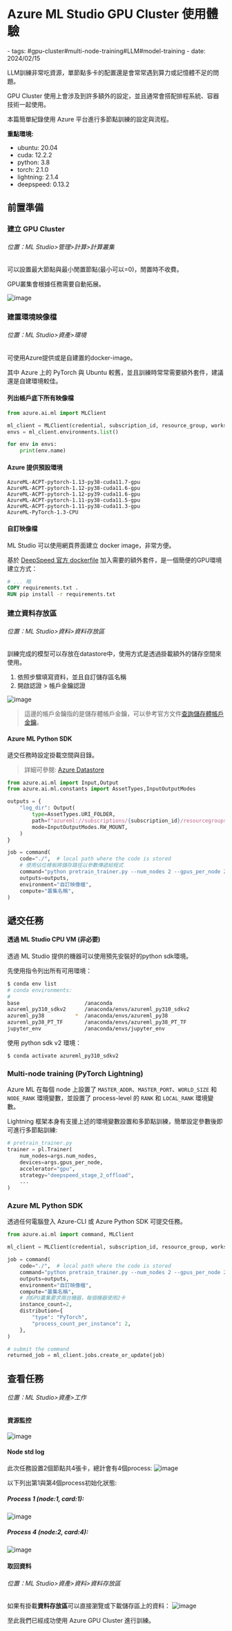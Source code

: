 # Azure ML Studio GPU Cluster 使用體驗

<document-info>
- tags: #gpu-cluster#multi-node-training#LLM#model-training
- date: 2024/02/15
</document-info>

LLM訓練非常吃資源，單節點多卡的配置還是會常常遇到算力或記憶體不足的問題。

GPU Cluster 使用上會涉及到許多額外的設定，並且通常會搭配排程系統、容器技術一起使用。

本篇簡單紀錄使用 Azure 平台進行多節點訓練的設定與流程。

**重點環境:**
- ubuntu: 20.04
- cuda: 12.2.2
- python: 3.8
- torch: 2.1.0
- lightning: 2.1.4
- deepspeed: 0.13.2

## 前置準備
### 建立 GPU Cluster
###### 位置：ML Studio>管理>計算>計算叢集

可以設置最大節點與最小閒置節點(最小可以=0)，閒置時不收費。

GPU叢集會根據任務需要自動拓展。

![image](./1.png)


### 建置環境映像檔
###### 位置：ML Studio>資產>環境

可使用Azure提供或是自建置的docker-image。

其中 Azure 上的 PyTorch 與 Ubuntu 較舊，並且訓練時常常需要額外套件，建議還是自建環境較佳。

#### 列出帳戶底下所有映像檔
```python
from azure.ai.ml import MLClient

ml_client = MLClient(credential, subscription_id, resource_group, workspace)
envs = ml_client.environments.list()

for env in envs:
    print(env.name)
```

#### Azure 提供預設環境
```
AzureML-ACPT-pytorch-1.13-py38-cuda11.7-gpu
AzureML-ACPT-pytorch-1.12-py38-cuda11.6-gpu
AzureML-ACPT-pytorch-1.12-py39-cuda11.6-gpu
AzureML-ACPT-pytorch-1.11-py38-cuda11.5-gpu
AzureML-ACPT-pytorch-1.11-py38-cuda11.3-gpu
AzureML-PyTorch-1.3-CPU
```

#### 自訂映像檔
ML Studio 可以使用網頁界面建立 docker image，非常方便。

基於 [DeepSpeed 官方 dockerfile](https://github.com/microsoft/DeepSpeed/blob/master/docker/Dockerfile) 加入需要的額外套件，是一個簡便的GPU環境建立方式：

```dockerfile
# ... 略
COPY requirements.txt .
RUN pip install -r requirements.txt
```

### 建立資料存放區
###### 位置：ML Studio>資料>資料存放區

訓練完成的模型可以存放在datastore中，使用方式是透過掛載額外的儲存空間來使用。

1. 依照步驟填寫資料，並且自訂儲存區名稱
2. 開啟認證 > 帳戶金鑰認證

![image](./2.png)

> 這邊的帳戶金鑰指的是儲存體帳戶金鑰，可以參考官方文件[查詢儲存體帳戶金鑰](https://learn.microsoft.com/zh-tw/azure/storage/common/storage-account-keys-manage?tabs=azure-portal#view-account-access-keys)。


#### Azure ML Python SDK

遞交任務時設定掛載空間與目錄。
> 詳細可參閱: [Azure Datastore](https://learn.microsoft.com/en-us/azure/machine-learning/concept-data?view=azureml-api-2#datastore)

```python
from azure.ai.ml import Input,Output
from azure.ai.ml.constants import AssetTypes,InputOutputModes

outputs = {
    "log_dir": Output(
        type=AssetTypes.URI_FOLDER,
        path=f"azureml://subscriptions/{subscription_id}/resourcegroups/{resource_group}/workspaces/{workspace}/datastores/{資料存放區名稱}/paths/{自訂路徑}/",
        mode=InputOutputModes.RW_MOUNT,
    )
}

job = command(
    code="./",  # local path where the code is stored
    # 使用佔位樣板將儲存路徑以參數傳遞給程式
    command="python pretrain_trainer.py --num_nodes 2 --gpus_per_node 2 --log_dir ${{outputs.log_dir}}",
    outputs=outputs,
    environment="自訂映像檔",
    compute="叢集名稱",
)
```


## 遞交任務

#### 透過 ML Studio CPU VM (非必要)
透過 ML Studio 提供的機器可以使用預先安裝好的python sdk環境。

先使用指令列出所有可用環境：
```bash
$ conda env list
# conda environments:
#
base                     /anaconda
azureml_py310_sdkv2      /anaconda/envs/azureml_py310_sdkv2
azureml_py38          *  /anaconda/envs/azureml_py38
azureml_py38_PT_TF       /anaconda/envs/azureml_py38_PT_TF
jupyter_env              /anaconda/envs/jupyter_env
```

使用 python sdk v2 環境：
```bash
$ conda activate azureml_py310_sdkv2
```

### Multi-node training (PyTorch Lightning)
Azure ML 在每個 node 上設置了 `MASTER_ADDR`、`MASTER_PORT`、`WORLD_SIZE` 和 `NODE_RANK` 環境變數，並設置了 process-level 的 `RANK` 和 `LOCAL_RANK` 環境變數。

Lightning 框架本身有支援上述的環境變數設置和多節點訓練，簡單設定參數後即可進行多節點訓練:
```python
# pretrain_trainer.py
trainer = pl.Trainer(
    num_nodes=args.num_nodes,
    devices=args.gpus_per_node,
    accelerator="gpu",
    strategy="deepspeed_stage_2_offload",
    ...
)
```

### Azure ML Python SDK
透過任何電腦登入 Azure-CLI 或 Azure Python SDK 可提交任務。
```python
from azure.ai.ml import command, MLClient

ml_client = MLClient(credential, subscription_id, resource_group, workspace)

job = command(
    code="./",  # local path where the code is stored
    command="python pretrain_trainer.py --num_nodes 2 --gpus_per_node 2 --log_dir ${{outputs.log_dir}}",
    outputs=outputs,
    environment="自訂映像檔",
    compute="叢集名稱",
    # 向GPU叢集要求兩台機器，每個機器使用2卡
    instance_count=2,
    distribution={
        "type": "PyTorch",
        "process_count_per_instance": 2,
    },
)

# submit the command
returned_job = ml_client.jobs.create_or_update(job)
```

## 查看任務
###### 位置：ML Studio>資產>工作
#### 資源監控
![image](./3.png)
#### Node std log
此次任務設置2個節點共4張卡，總計會有4個process:
![image](./4.png)

以下列出第1與第4個process初始化狀態:

##### Process 1 (node:1, card:1):
![image](./5.png)
##### Process 4 (node:2, card:4):
![image](./6.png)

#### 取回資料
###### 位置：ML Studio>資產>資料>資料存放區
如果有掛載**資料存放區**可以直接瀏覽或下載儲存區上的資料：
![image](./7.png)

至此我們已經成功使用 Azure GPU Cluster 進行訓練。
